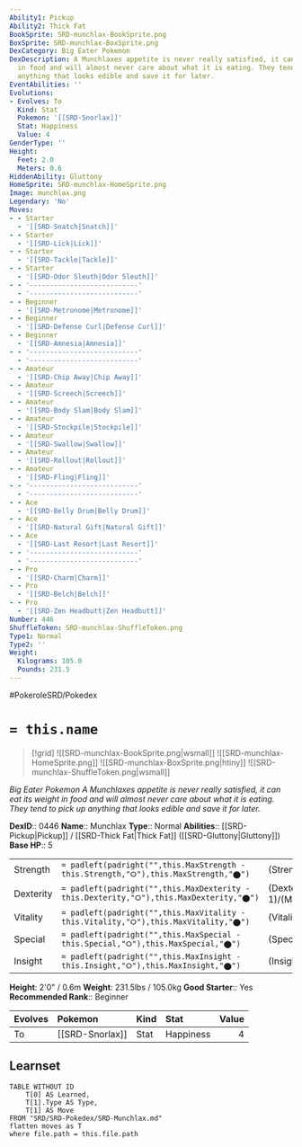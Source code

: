 ```yaml
---
Ability1: Pickup
Ability2: Thick Fat
BookSprite: SRD-munchlax-BookSprite.png
BoxSprite: SRD-munchlax-BoxSprite.png
DexCategory: Big Eater Pokemon
DexDescription: A Munchlaxes appetite is never really satisfied, it can eat its weight
  in food and will almost never care about what it is eating. They tend to pick up
  anything that looks edible and save it for later.
EventAbilities: ''
Evolutions:
- Evolves: To
  Kind: Stat
  Pokemon: '[[SRD-Snorlax]]'
  Stat: Happiness
  Value: 4
GenderType: ''
Height:
  Feet: 2.0
  Meters: 0.6
HiddenAbility: Gluttony
HomeSprite: SRD-munchlax-HomeSprite.png
Image: munchlax.png
Legendary: 'No'
Moves:
- - Starter
  - '[[SRD-Snatch|Snatch]]'
- - Starter
  - '[[SRD-Lick|Lick]]'
- - Starter
  - '[[SRD-Tackle|Tackle]]'
- - Starter
  - '[[SRD-Odor Sleuth|Odor Sleuth]]'
- - '---------------------------'
  - '---------------------------'
- - Beginner
  - '[[SRD-Metronome|Metronome]]'
- - Beginner
  - '[[SRD-Defense Curl|Defense Curl]]'
- - Beginner
  - '[[SRD-Amnesia|Amnesia]]'
- - '---------------------------'
  - '---------------------------'
- - Amateur
  - '[[SRD-Chip Away|Chip Away]]'
- - Amateur
  - '[[SRD-Screech|Screech]]'
- - Amateur
  - '[[SRD-Body Slam|Body Slam]]'
- - Amateur
  - '[[SRD-Stockpile|Stockpile]]'
- - Amateur
  - '[[SRD-Swallow|Swallow]]'
- - Amateur
  - '[[SRD-Rollout|Rollout]]'
- - Amateur
  - '[[SRD-Fling|Fling]]'
- - '---------------------------'
  - '---------------------------'
- - Ace
  - '[[SRD-Belly Drum|Belly Drum]]'
- - Ace
  - '[[SRD-Natural Gift|Natural Gift]]'
- - Ace
  - '[[SRD-Last Resort|Last Resort]]'
- - '---------------------------'
  - '---------------------------'
- - Pro
  - '[[SRD-Charm|Charm]]'
- - Pro
  - '[[SRD-Belch|Belch]]'
- - Pro
  - '[[SRD-Zen Headbutt|Zen Headbutt]]'
Number: 446
ShuffleToken: SRD-munchlax-ShuffleToken.png
Type1: Normal
Type2: ''
Weight:
  Kilograms: 105.0
  Pounds: 231.5
---
```


#PokeroleSRD/Pokedex

# `= this.name`

> [!grid]
> ![[SRD-munchlax-BookSprite.png|wsmall]]
> ![[SRD-munchlax-HomeSprite.png]]
> ![[SRD-munchlax-BoxSprite.png|htiny]]
> ![[SRD-munchlax-ShuffleToken.png|wsmall]]


*Big Eater Pokemon*
*A Munchlaxes appetite is never really satisfied, it can eat its weight in food and will almost never care about what it is eating. They tend to pick up anything that looks edible and save it for later.*

**DexID**:: 0446
**Name**:: Munchlax
**Type**:: Normal
**Abilities**:: [[SRD-Pickup|Pickup]] / [[SRD-Thick Fat|Thick Fat]] ([[SRD-Gluttony|Gluttony]])
**Base HP**:: 5

|           |                                                                                        |                                          |
| --------- | -------------------------------------------------------------------------------------- | ---------------------------------------- |
| Strength  | `= padleft(padright("",this.MaxStrength - this.Strength,"⭘"),this.MaxStrength,"⬤")`    | (Strength::2)/(MaxStrength::5)   |
| Dexterity | `= padleft(padright("",this.MaxDexterity - this.Dexterity,"⭘"),this.MaxDexterity,"⬤")` | (Dexterity:: 1)/(MaxDexterity::2) |
| Vitality  | `= padleft(padright("",this.MaxVitality - this.Vitality,"⭘"),this.MaxVitality,"⬤")`    | (Vitality::1)/(MaxVitality::3)   |
| Special   | `= padleft(padright("",this.MaxSpecial - this.Special,"⭘"),this.MaxSpecial,"⬤")`       | (Special::1)/(MaxSpecial::3)     |
| Insight   | `= padleft(padright("",this.MaxInsight - this.Insight,"⭘"),this.MaxInsight,"⬤")`       | (Insight::2)/(MaxInsight::5)     |

**Height**: 2'0" / 0.6m
**Weight**: 231.5lbs / 105.0kg
**Good Starter**:: Yes
**Recommended Rank**:: Beginner

| Evolves   | Pokemon         | Kind   | Stat      |   Value |
|:----------|:----------------|:-------|:----------|--------:|
| To        | [[SRD-Snorlax]] | Stat   | Happiness |       4 |

## Learnset

```dataview
TABLE WITHOUT ID
    T[0] AS Learned,
    T[1].Type AS Type,
    T[1] AS Move
FROM "SRD/SRD-Pokedex/SRD-Munchlax.md"
flatten moves as T
where file.path = this.file.path
```
